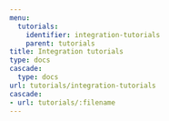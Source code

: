 ```yaml
---
menu:
  tutorials:
    identifier: integration-tutorials
    parent: tutorials
title: Integration tutorials
type: docs
cascade:
  type: docs
url: tutorials/integration-tutorials
cascade:
- url: tutorials/:filename
---
```


